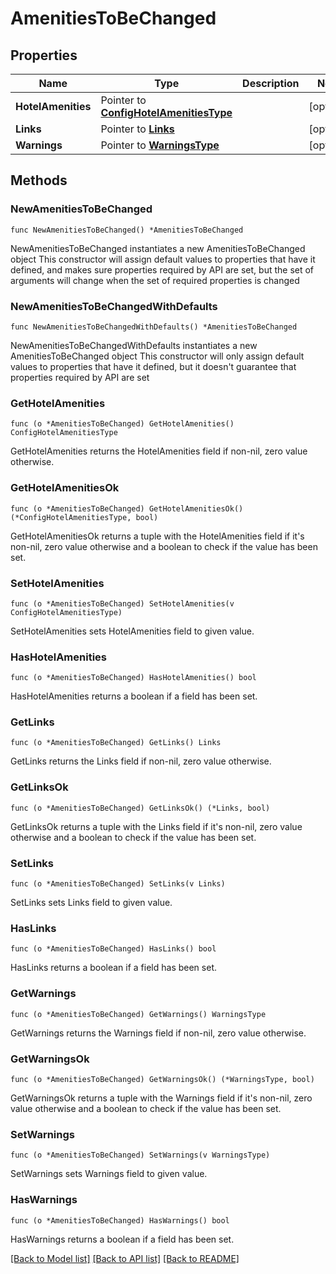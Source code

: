 # AmenitiesToBeChanged

## Properties

Name | Type | Description | Notes
------------ | ------------- | ------------- | -------------
**HotelAmenities** | Pointer to [**ConfigHotelAmenitiesType**](ConfigHotelAmenitiesType.md) |  | [optional] 
**Links** | Pointer to [**Links**](Links.md) |  | [optional] 
**Warnings** | Pointer to [**WarningsType**](WarningsType.md) |  | [optional] 

## Methods

### NewAmenitiesToBeChanged

`func NewAmenitiesToBeChanged() *AmenitiesToBeChanged`

NewAmenitiesToBeChanged instantiates a new AmenitiesToBeChanged object
This constructor will assign default values to properties that have it defined,
and makes sure properties required by API are set, but the set of arguments
will change when the set of required properties is changed

### NewAmenitiesToBeChangedWithDefaults

`func NewAmenitiesToBeChangedWithDefaults() *AmenitiesToBeChanged`

NewAmenitiesToBeChangedWithDefaults instantiates a new AmenitiesToBeChanged object
This constructor will only assign default values to properties that have it defined,
but it doesn't guarantee that properties required by API are set

### GetHotelAmenities

`func (o *AmenitiesToBeChanged) GetHotelAmenities() ConfigHotelAmenitiesType`

GetHotelAmenities returns the HotelAmenities field if non-nil, zero value otherwise.

### GetHotelAmenitiesOk

`func (o *AmenitiesToBeChanged) GetHotelAmenitiesOk() (*ConfigHotelAmenitiesType, bool)`

GetHotelAmenitiesOk returns a tuple with the HotelAmenities field if it's non-nil, zero value otherwise
and a boolean to check if the value has been set.

### SetHotelAmenities

`func (o *AmenitiesToBeChanged) SetHotelAmenities(v ConfigHotelAmenitiesType)`

SetHotelAmenities sets HotelAmenities field to given value.

### HasHotelAmenities

`func (o *AmenitiesToBeChanged) HasHotelAmenities() bool`

HasHotelAmenities returns a boolean if a field has been set.

### GetLinks

`func (o *AmenitiesToBeChanged) GetLinks() Links`

GetLinks returns the Links field if non-nil, zero value otherwise.

### GetLinksOk

`func (o *AmenitiesToBeChanged) GetLinksOk() (*Links, bool)`

GetLinksOk returns a tuple with the Links field if it's non-nil, zero value otherwise
and a boolean to check if the value has been set.

### SetLinks

`func (o *AmenitiesToBeChanged) SetLinks(v Links)`

SetLinks sets Links field to given value.

### HasLinks

`func (o *AmenitiesToBeChanged) HasLinks() bool`

HasLinks returns a boolean if a field has been set.

### GetWarnings

`func (o *AmenitiesToBeChanged) GetWarnings() WarningsType`

GetWarnings returns the Warnings field if non-nil, zero value otherwise.

### GetWarningsOk

`func (o *AmenitiesToBeChanged) GetWarningsOk() (*WarningsType, bool)`

GetWarningsOk returns a tuple with the Warnings field if it's non-nil, zero value otherwise
and a boolean to check if the value has been set.

### SetWarnings

`func (o *AmenitiesToBeChanged) SetWarnings(v WarningsType)`

SetWarnings sets Warnings field to given value.

### HasWarnings

`func (o *AmenitiesToBeChanged) HasWarnings() bool`

HasWarnings returns a boolean if a field has been set.


[[Back to Model list]](../README.md#documentation-for-models) [[Back to API list]](../README.md#documentation-for-api-endpoints) [[Back to README]](../README.md)


